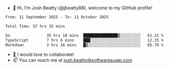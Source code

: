 - 👋 Hi, I’m Josh Beatty (@jbeatty88), welcome to my GitHub profile!

<!--START_SECTION:waka-->

```txt
From: 11 September 2025 - To: 11 October 2025

Total Time: 57 hrs 35 mins

Go                35 hrs 18 mins  ███████████████▒░░░░░░░░░   61.31 %
TypeScript        7 hrs 6 mins    ███░░░░░░░░░░░░░░░░░░░░░░   12.35 %
Markdown          3 hrs 16 mins   █▒░░░░░░░░░░░░░░░░░░░░░░░   05.70 %
```

<!--END_SECTION:waka-->

- 💞️ I would love to collaborate!
- 📫 You can reach me at josh.beatty@softwaresugar.com

<!---
jbeatty88/jbeatty88 is a ✨ special ✨ repository because its `README.md` (this file) appears on your GitHub profile.
You can click the Preview link to take a look at your changes.
--->
